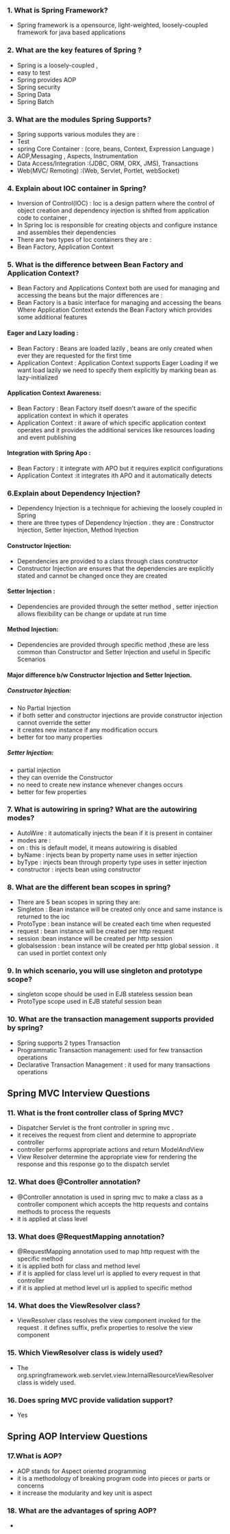 ### 1. What is Spring Framework?
- Spring framework is a opensource, light-weighted, loosely-coupled framework for java based applications
### 2. What are the key features of Spring ?
- Spring is a loosely-coupled ,
- easy to test
- Spring provides AOP
- Spring security
- Spring Data
- Spring Batch
### 3. What are the modules Spring Supports?
-  Spring supports various modules they are :
- Test
- spring  Core Container : (core, beans, Context, Expression Language )
- AOP,Messaging , Aspects, Instrumentation
- Data Access/Integration :(JDBC, ORM, ORX, JMS), Transactions
- Web(MVC/ Remoting) :(Web, Servlet, Portlet, webSocket)
### 4. Explain about IOC container in Spring?
- Inversion of Control(IOC) : Ioc is  a design pattern where the control of object creation and dependency injection is shifted from application code to container , 
- In Spring Ioc  is responsible for creating objects and configure instance and assembles their dependencies
- There are two types of Ioc containers they are :
- Bean Factory, Application Context
### 5. What is the difference between Bean Factory and Application Context?
-  Bean Factory and Applications Context both are used for managing and accessing the beans but the major differences are :
- Bean Factory is a basic interface for managing and accessing the beans Where Application Context extends the Bean Factory which provides some additional features
#### Eager and Lazy loading : 
- Bean Factory   : Beans are loaded lazily , beans are only created when ever they are requested for the first time
- Application Context :  Application Context supports Eager Loading if we want load lazily we need to specify them explicitly by marking bean as lazy-initialized
#### Application Context Awareness:
- Bean Factory : Bean Factory itself doesn't aware of the specific application context in which it operates
- Application Context : it aware of which specific application context operates and it provides the additional services like resources loading and event publishing
#### Integration with Spring Apo :
- Bean Factory : it integrate with APO but it requires explicit configurations
- Application Context :it integrates ith APO and it automatically detects
### 6.Explain about Dependency Injection?
- Dependency Injection is a technique for achieving the loosely coupled in Spring
- there are three types of Dependency Injection . they are : Constructor Injection, Setter Injection, Method Injection
#### Constructor Injection:
- Dependencies are provided to a class through class constructor 
- Constructor Injection are ensures that the dependencies are explicitly stated and cannot be changed once they are created 
#### Setter Injection :
- Dependencies are provided through the setter method , setter injection allows flexibility can be change or update at run time 
#### Method Injection:
- Dependencies are provided through specific method ,these are less common than Constructor and Setter Injection and useful in Specific Scenarios
#### Major difference b/w Constructor Injection and Setter Injection.
##### Constructor Injection: 
- No Partial Injection
- if both setter and constructor injections are provide constructor injection cannot override the setter
- it creates new instance if any modification occurs
- better for too many properties
##### Setter Injection: 
- partial injection
- they can override the Constructor 
- no need to create new instance whenever changes occurs
- better for few properties
### 7. What is autowiring in spring? What are the autowiring modes?
- AutoWire : it automatically injects the bean if it is present in container
- modes are :
- on : this is default model, it means autowiring is disabled
- byName : injects bean by property name uses in setter injection
- byType : injects bean through property type uses in setter injection
- constructor : injects bean using constructor
### 8. What are the different bean scopes in spring?
- There are 5 bean scopes in spring they are:
- Singleton : Bean instance will be  created  only once and same instance is returned to the ioc
- ProtoType : bean instance will be created each time when requested
- request : bean instance will be created per http request
- session :bean instance will be created per http session
- globalsession : bean instance will be created per http global session . it can used in portlet context only
### 9.  In which scenario, you will use singleton and prototype scope?
- singleton scope should be used in EJB stateless session bean 
- ProtoType scope used in EJB stateful session bean
### 10. What are the transaction management supports provided by spring?
- Spring supports 2 types Transaction
- Programmatic Transaction management: used for few transaction operations
- Declarative  Transaction Management : it used for many transactions operations
## Spring MVC Interview Questions
### 11. What is the front controller class of Spring MVC?
- Dispatcher Servlet is the front controller in spring mvc . 
- it receives the request from client and determine to appropriate controller
- controller performs appropriate actions and return ModelAndView
- View Resolver determine the appropriate view for rendering the response and this response go to the dispatch servlet 
### 12. What does @Controller annotation?
- @Controller annotation is used in spring mvc to make a class as a controller component which accepts the http requests and contains methods to process the requests
- it is applied at class level 
### 13. What does @RequestMapping annotation?
- @RequestMapping annotation used to map http request with the specific method 
- it is applied both for class and method level
- if it is applied for class level url is applied to every request in that controller 
- if it is applied at method level url is applied to specific method
### 14. What does the ViewResolver class?
- ViewResolver class resolves the view component invoked for the request . it defines suffix, prefix properties to resolve the view component
### 15. Which ViewResolver class is widely used?
- The org.springframework.web.servlet.view.InternalResourceViewResolver class is widely used.
### 16. Does spring MVC provide validation support?
- Yes
## Spring AOP Interview Questions
### 17.What is AOP?
- AOP stands for Aspect oriented programming 
- it is a methodology of breaking program code into pieces or parts or concerns
- it increase the modularity and key unit is aspect
### 18. What are the advantages of spring AOP?
- 